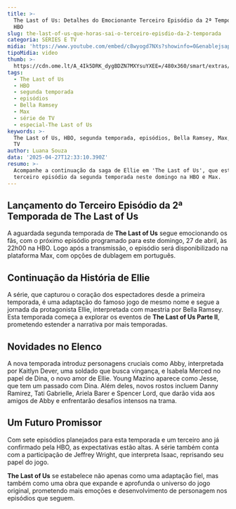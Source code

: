 ```yaml
---
title: >-
  The Last of Us: Detalhes do Emocionante Terceiro Episódio da 2ª Temporada na
  HBO
slug: the-last-of-us-que-horas-sai-o-terceiro-episdio-da-2-temporada
categoria: SÉRIES E TV
midia: 'https://www.youtube.com/embed/c8wyogd7NXs?showinfo=0&enablejsapi=1'
tipoMidia: video
thumb: >-
  https://cdn.ome.lt/A_4Ik5DRK_dygBDZN7MXYsuYXEE=/480x360/smart/extras/conteudos/Design_sem_nome_13_FhXXKTQ.jpg
tags:
  - The Last of Us
  - HBO
  - segunda temporada
  - episódios
  - Bella Ramsey
  - Max
  - série de TV
  - especial-The Last of Us
keywords: >-
  The Last of Us, HBO, segunda temporada, episódios, Bella Ramsey, Max, série de
  TV
author: Luana Souza
data: '2025-04-27T12:33:10.390Z'
resumo: >-
  Acompanhe a continuação da saga de Ellie em 'The Last of Us', que estreia seu
  terceiro episódio da segunda temporada neste domingo na HBO e Max.
---
```


## **Lançamento do Terceiro Episódio da 2ª Temporada de The Last of Us**

A aguardada segunda temporada de **The Last of Us** segue emocionando os fãs, com o próximo episódio programado para este domingo, 27 de abril, às 22h00 na HBO. Logo após a transmissão, o episódio será disponibilizado na plataforma Max, com opções de dublagem em português.

## **Continuação da História de Ellie**

A série, que capturou o coração dos espectadores desde a primeira temporada, é uma adaptação do famoso jogo de mesmo nome e segue a jornada da protagonista Ellie, interpretada com maestria por Bella Ramsey. Esta temporada começa a explorar os eventos de **The Last of Us Parte II**, prometendo estender a narrativa por mais temporadas.

## **Novidades no Elenco**

A nova temporada introduz personagens cruciais como Abby, interpretada por Kaitlyn Dever, uma soldado que busca vingança, e Isabela Merced no papel de Dina, o novo amor de Ellie. Young Mazino aparece como Jesse, que tem um passado com Dina. Além deles, novos rostos incluem Danny Ramirez, Tati Gabrielle, Ariela Barer e Spencer Lord, que darão vida aos amigos de Abby e enfrentarão desafios intensos na trama.

## **Um Futuro Promissor**

Com sete episódios planejados para esta temporada e um terceiro ano já confirmado pela HBO, as expectativas estão altas. A série também conta com a participação de Jeffrey Wright, que interpreta Isaac, reprisando seu papel do jogo.

**The Last of Us** se estabelece não apenas como uma adaptação fiel, mas também como uma obra que expande e aprofunda o universo do jogo original, prometendo mais emoções e desenvolvimento de personagem nos episódios que seguem.

